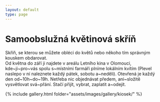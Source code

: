 ```yaml
---
layout: default
type: page
---
```


# Samoobslužná květinová skříň

Skříň, se kterou se můžete obléci do květů nebo někoho tím správným kouskem obdarovat.  
Od května do září ji najdete v areálu Letního kina v Olomouci, kde~ji~pro~vás spolu s~místními farmáři plníme lokálním kvítím (Plevel naslepo v ní naleznete každý pátek, sobotu a~neděli). Otevřená je každý den od~10h~do~19h. Netřeba nic objednávat předem, ani~složitě vysvětlovat svá~přání. Stačí přijít, vybrat, zaplatit a~odejít.

{% include gallery.html folder="assets/images/gallery/kiosek/" %}
